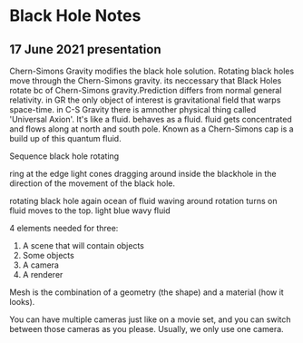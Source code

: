 # Black Hole Notes

## 17 June 2021 presentation

Chern-Simons Gravity modifies the black hole solution. Rotating black holes move through the Chern-Simons gravity.
its neccessary that Black Holes rotate bc of Chern-Simons gravity.Prediction differs from normal general relativity.
in GR the only object of interest is gravitational field that warps space-time.
in C-S Gravity there is amnother physical thing called 'Universal Axion'. It's like a fluid. behaves as a fluid. fluid gets concentrated and flows along at north and south pole. Known as a Chern-Simons cap is a build up of this quantum fluid.


Sequence
black hole rotating

ring at the edge
light cones dragging around inside the blackhole in the direction of the movement of the black hole.

rotating black hole again
ocean of fluid waving around
rotation turns on
fluid moves to the top.
light blue wavy fluid





4 elements needed for three:
  1. A scene that will contain objects
  2. Some objects
  3. A camera
  4. A renderer

Mesh is the combination of a geometry (the shape) and a material (how it looks).

<!-- For BH final: can use 2 cameras to show the the top-down and the side view. only have to build once :) -->
You can have multiple cameras just like on a movie set, and you can switch between those cameras as you please. Usually, we only use one camera.